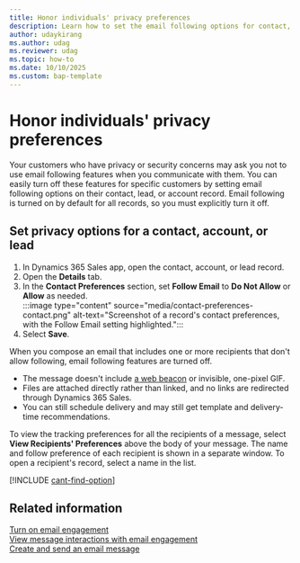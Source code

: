 ```yaml
---
title: Honor individuals' privacy preferences
description: Learn how to set the email following options for contact, lead, and account records to address your customers' privacy and security concerns. 
author: udaykirang
ms.author: udag
ms.reviewer: udag
ms.topic: how-to
ms.date: 10/10/2025
ms.custom: bap-template
---
```


# Honor individuals' privacy preferences

Your customers who have privacy or security concerns may ask you not to use email following features when you communicate with them. You can easily turn off these features for specific customers by setting email following options on their contact, lead, or account record. Email following is turned on by default for all records, so you must explicitly turn it off.

## Set privacy options for a contact, account, or lead

1. In Dynamics 365 Sales app, open the contact, account, or lead record.  
1. Open the **Details** tab.  
1. In the **Contact Preferences** section, set **Follow Email** to **Do Not Allow** or **Allow** as needed.  
    :::image type="content" source="media/contact-preferences-contact.png" alt-text="Screenshot of a record's contact preferences, with the Follow Email setting highlighted.":::  
1. Select **Save**.  

When you compose an email that includes one or more recipients that don't allow following, email following features are turned off.  

- The message doesn't include [a web beacon](email-engagement.md#understand-email-interaction-history) or invisible, one-pixel GIF.
- Files are attached directly rather than linked, and no links are redirected through Dynamics 365 Sales.
- You can still schedule delivery and may still get template and delivery-time recommendations.

To view the tracking preferences for all the recipients of a message, select **View Recipients' Preferences** above the body of your message. The name and follow preference of each recipient is shown in a separate window. To open a recipient's record, select a name in the list.

[!INCLUDE [cant-find-option](../includes/cant-find-option.md)]

## Related information

[Turn on email engagement](configure-email-engagement.md)  
[View message interactions with email engagement](email-engagement.md)  
[Create and send an email message](create-send-email-message.md)  
